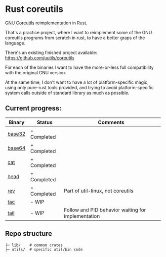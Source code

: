 # Rust coreutils

[GNU Coreutils](https://www.gnu.org/software/coreutils/) reimplementation in Rust.

That's a practice project, where I want to reimplement some of the GNU coreutils
programs from scratch in rust, to have a better graps of the language.

There's an existing finished project available:
https://github.com/uutils/coreutils

For each of the binaries I want to have the more-or-less full compatibility with
the original GNU version.

At the same time, I don't want to have a lot of platform-specific magic, using
only pure-rust tools provided, and trying to avoid platform-specific system calls outside
of standard library as much as possible.

## Current progress:

| Binary                    | Status      | Comments                                           |
| ------------------------- | ----------- | -------------------------------------------------- |
| [base32](./utils/base32/) | + Completed |                                                    |
| [base64](./utils/base64/) | + Completed |                                                    |
| [cat](./utils/cat/)       | + Completed |                                                    |
| [head](./utils/tail/)     | + Completed |                                                    |
| [rev](./utils/rev/)       | + Completed | Part of util-linux, not coreutils                  |
| [tac](./utils/tac/)       | - WIP       |                                                    |
| [tail](./utils/tail/)     | - WIP       | Follow and PID behavior waiting for implementation |

## Repo structure
```
├─ lib/    # common crates
├─ utils/  # specific util/bin code
```